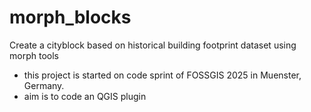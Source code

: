 # morph_blocks
Create a cityblock based on historical building footprint dataset using morph tools

- this project is started on code sprint of FOSSGIS 2025 in Muenster, Germany.
- aim is to code an QGIS plugin
